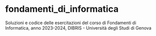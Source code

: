 # fondamenti_di_informatica
 Soluzioni e codice delle esercitazioni del corso di Fondamenti di Informatica, anno 2023-2024, DIBRIS - Università degli Studi di Genova
